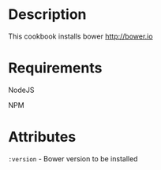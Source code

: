 Description
===========

This cookbook installs bower http://bower.io

Requirements
===========

NodeJS

NPM

Attributes
=========

`:version` - Bower version to be installed
